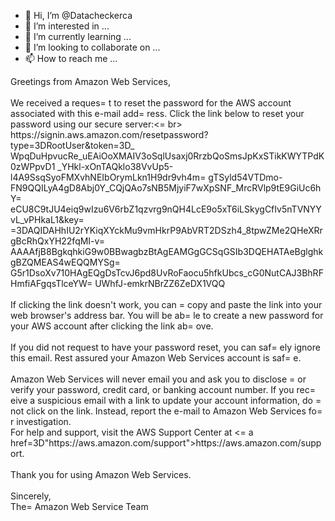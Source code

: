 - 👋 Hi, I’m @Datacheckerca
- 👀 I’m interested in ...
- 🌱 I’m currently learning ...
- 💞️ I’m looking to collaborate on ...
- 📫 How to reach me ...

<!---
Datacheckerca/Datacheckerca is a ✨ special ✨ repository because its `README.md` (this file) appears on your GitHub profile.
You can click the Preview link to take a look at your changes.
--->
<html><body>Greetings from Amazon Web Services,<br><br>We received a reques=
t to reset the password for the AWS account associated with this e-mail add=
ress. Click the link below to reset your password using our secure server:<=
br><br>https://signin.aws.amazon.com/resetpassword?type=3DRootUser&token=3D_
WpqDuHpvucRe_uEAiOoXMAIV3oSqlUsaxj0RrzbQoSmsJpKxSTikKWYTPdK0zWPpvD1
_YHkl-xOnTAQklo38VvUp5-l4A9SsqSyoFMXvhNEIbOrymLkn1H9dr9vh4m=
gTSyld54VTDmo-FN9QQILyA4gD8Abj0Y_CQjQAo7sNB5MjyiF7wXpSNF_MrcRVlp9tE9GiUc6hY=
eCU8C9tJU4eiq9wIzu6V6rbZ1qzvrg9nQH4LcE9o5xT6iLSkygCfIv5nTVNYYvL_vPHkaL1&key=
=3DAQIDAHhIU2rYKiqXYckMu9vmHkrP9AbVRT2DSzh4_8tpwZMe2QHeXRrgBcRhQxYH22fqMI-v=
AAAAfjB8BgkqhkiG9w0BBwagbzBtAgEAMGgGCSqGSIb3DQEHATAeBglghkgBZQMEAS4wEQQMYSg=
G5r1DsoXv710HAgEQgDsTcvJ6pd8UvRoFaocu5hfkUbcs_cG0NutCAJ3BhRFHmfiAFgqsTlceYW=
UWhfJ-emkrNBrZZ6ZeDX1VQQ<br><br>If clicking the link doesn't work, you can =
copy and paste the link into your web browser's address bar. You will be ab=
le to create a new password for your AWS account after clicking the link ab=
ove.<br><br>If you did not request to have your password reset, you can saf=
ely ignore this email. Rest assured your Amazon Web Services account is saf=
e.<br><br>Amazon Web Services will never email you and ask you to disclose =
or verify your password, credit card, or banking account number. If you rec=
eive a suspicious email with a link to update your account information, do =
not click on the link. Instead, report the e-mail to Amazon Web Services fo=
r investigation.<br>For help and support, visit the AWS Support Center at <=
a href=3D"https://aws.amazon.com/support">https://aws.amazon.com/support</a=
>.<br><br>Thank you for using Amazon Web Services.<br><br>Sincerely,<br>The=
 Amazon Web Service Team</body></html>